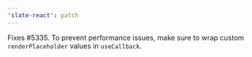 ```yaml
---
'slate-react': patch
---
```


Fixes #5335. To prevent performance issues, make sure to wrap custom `renderPlaceholder` values in `useCallback`.
